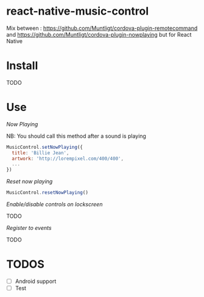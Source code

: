 # react-native-music-control

Mix between : https://github.com/Muntligt/cordova-plugin-remotecommand and https://github.com/Muntligt/cordova-plugin-nowplaying but for React Native


# Install

TODO

# Use

*Now Playing*

NB: You should call this method after a sound is playing

```javascript
MusicControl.setNowPlaying({
  title: 'Billie Jean',
  artwork: 'http://lorempixel.com/400/400',
  ...
})
```



*Reset now playing*

```javascript
MusicControl.resetNowPlaying()
```

*Enable/disable controls on lockscreen*

TODO

*Register to events*

TODO



# TODOS

- [ ] Android support
- [ ] Test
